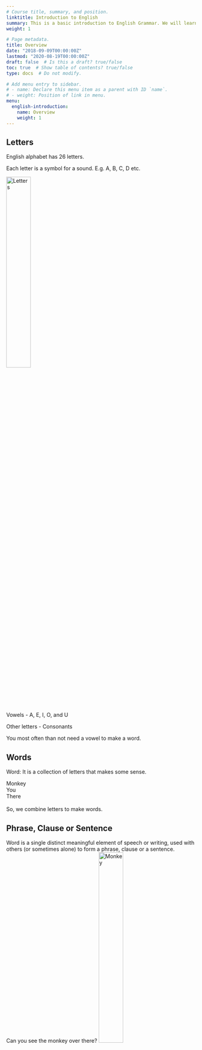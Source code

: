 ```yaml
---
# Course title, summary, and position.
linktitle: Introduction to English
summary: This is a basic introduction to English Grammar. We will learn about letters, words and develop a basic understanding of the functions performed by words in a sentence (i.e. parts of speech).
weight: 1

# Page metadata.
title: Overview
date: "2018-09-09T00:00:00Z"
lastmod: "2020-08-19T00:00:00Z"
draft: false  # Is this a draft? true/false
toc: true  # Show table of contents? true/false
type: docs  # Do not modify.

# Add menu entry to sidebar.
# - name: Declare this menu item as a parent with ID `name`.
# - weight: Position of link in menu.
menu:
  english-introduction:
    name: Overview
    weight: 1
---
```


## Letters

English alphabet has 26 letters. 

Each letter is a symbol for a sound. E.g. A, B, C, D etc.

<img src="../../../media/english-introduction/letters.png" alt="Letters" style="width:36%;height:36%;">

Vowels - A, E, I, O, and U

Other letters - Consonants

You most often than not need a vowel to make a word. 

## Words

Word: It is a collection of letters that makes some sense.

Monkey <br>
You <br>
There <br><br>
So, we combine letters to make words. 

## Phrase, Clause or Sentence

Word is a single distinct meaningful element of speech or writing, used with others (or sometimes alone) to form a phrase, clause or a sentence.<br>
Can you see the monkey over there?
<img src="../../../media/english-introduction/monkey.png" alt="Monkey" style="width:36%;height:36%;">



